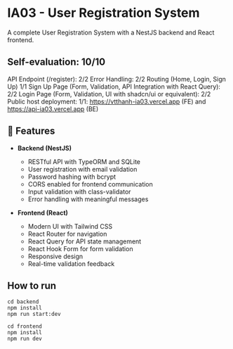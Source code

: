 # IA03 - User Registration System

A complete User Registration System with a NestJS backend and React frontend.

## Self-evaluation: 10/10
API Endpoint (/register): 2/2
Error Handling: 2/2
Routing (Home, Login, Sign Up) 1/1
Sign Up Page (Form, Validation, API Integration with React Query): 2/2
Login Page (Form, Validation, UI with shadcn/ui or equivalent): 2/2
Public host deployment: 1/1: https://vtthanh-ia03.vercel.app (FE) and https://api-ia03.vercel.app (BE)


## 🚀 Features

- **Backend (NestJS)**
  - RESTful API with TypeORM and SQLite
  - User registration with email validation
  - Password hashing with bcrypt
  - CORS enabled for frontend communication
  - Input validation with class-validator
  - Error handling with meaningful messages

- **Frontend (React)**
  - Modern UI with Tailwind CSS
  - React Router for navigation
  - React Query for API state management
  - React Hook Form for form validation
  - Responsive design
  - Real-time validation feedback

## How to run

```
cd backend
npm install
npm run start:dev
```
```
cd frontend
npm install
npm run dev
```


